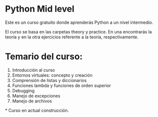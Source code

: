 # Python Mid level
Este es un curso gratuito donde aprenderás Python a un nivel intermedio.

El curso se basa en las carpetas theory y practice. En una encontrarás la teoría y en la otra ejercicios referente a la teoría, respectivamente.

# Temario del curso:
1. Introducción al curso
2. Entornos virtuales: concepto y creación
3. Comprensión de listas y diccionarios
4. Funciones lambda y funciones de orden superior
5. Debugging
6. Manejo de excepciones
7. Manejo de archivos

\* Curso en actual construcción.

